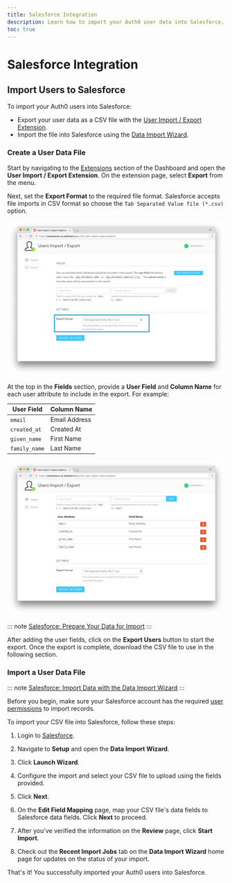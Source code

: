 ```yaml
---
title: Salesforce Integration
description: Learn how to import your Auth0 user data into Salesforce.
toc: true
---
```


# Salesforce Integration

## Import Users to Salesforce

To import your Auth0 users into Salesforce:

- Export your user data as a CSV file with the [User Import / Export Extension](/extensions/user-import-export).
- Import the file into Salesforce using the [Data Import Wizard](https://help.salesforce.com/articleView?id=data_import_wizard.htm).

### Create a User Data File

Start by navigating to the [Extensions](${manage_url}/#/extensions) section of the Dashboard and open the **User Import / Export Extension**. On the extension page, select **Export** from the menu.

Next, set the **Export Format** to the required file format. Salesforce accepts file imports in CSV format so choose the `Tab Separated Value file (*.csv)` option.

![User Import/Export Extension Format](/media/articles/integrations/marketing/import-export-set-format.png)

At the top in the **Fields** section, provide a **User Field** and **Column Name** for each user attribute to include in the export. For example:

User Field | Column Name
-----------|------------
`email` | Email Address
`created_at` | Created At
`given_name` | First Name
`family_name` | Last Name

![User Import/Export Extension Fields](/media/articles/integrations/marketing/import-export-fields.png)

::: note
[Salesforce: Prepare Your Data for Import](https://help.salesforce.com/articleView?id=import_prepare.htm)
:::

After adding the user fields, click on the **Export Users** button to start the export. Once the export is complete, download the CSV file to use in the following section.

### Import a User Data File

::: note
[Salesforce: Import Data with the Data Import Wizard](https://help.salesforce.com/articleView?id=import_with_data_import_wizard.htm)
:::

Before you begin, make sure your Salesforce account has the required [user permissions](https://help.salesforce.com/articleView?id=faq_import_general_permissions.htm) to import records.

To import your CSV file into Salesforce, follow these steps:

1. Login to [Salesforce](https://login.salesforce.com/).

2. Navigate to **Setup** and open the **Data Import Wizard**.

4. Click **Launch Wizard**.

5. Configure the import and select your CSV file to upload using the fields provided.

6. Click **Next**.

7. On the **Edit Field Mapping** page, map your CSV file's data fields to Salesforce data fields. Click **Next** to proceed.

8. After you've verified the information on the **Review** page, click **Start Import**.

9. Check out the **Recent Import Jobs** tab on the **Data Import Wizard** home page for updates on the status of your import.

That's it! You successfully imported your Auth0 users into Salesforce.


